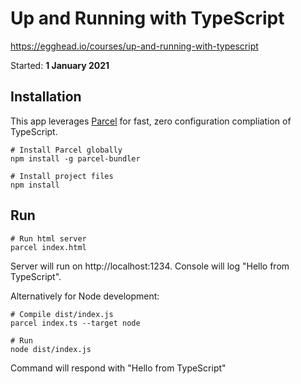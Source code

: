 # Up and Running with TypeScript

https://egghead.io/courses/up-and-running-with-typescript

Started: **1 January 2021**

## Installation

This app leverages [Parcel](https://www.npmjs.com/package/parcel-bundler) for fast, zero configuration compliation of TypeScript.

```
# Install Parcel globally
npm install -g parcel-bundler

# Install project files
npm install

```

## Run

```
# Run html server
parcel index.html

```

Server will run on http://localhost:1234. Console will log "Hello from TypeScript".

Alternatively for Node development:

```
# Compile dist/index.js
parcel index.ts --target node

# Run
node dist/index.js

```

Command will respond with "Hello from TypeScript"
